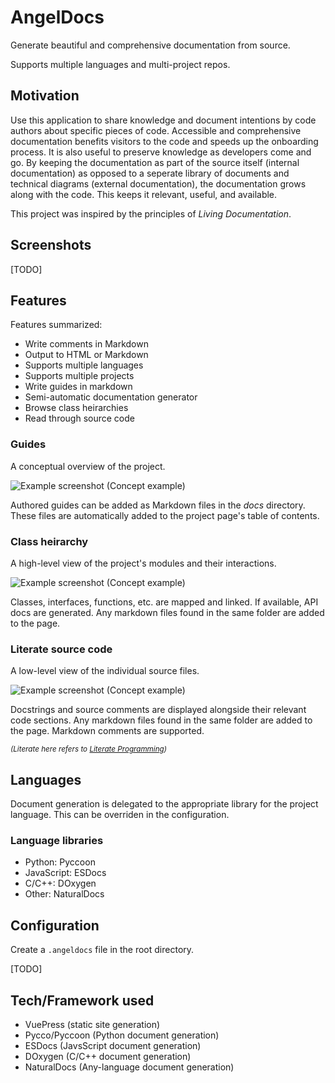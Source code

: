 # AngelDocs
Generate beautiful and comprehensive documentation from source.

Supports multiple languages and multi-project repos.

## Motivation
Use this application to share knowledge and document intentions by code authors about specific pieces of code.
Accessible and comprehensive documentation benefits visitors to the code and speeds up the onboarding process.
It is also useful to preserve knowledge as developers come and go.
By keeping the documentation as part of the source itself (internal documentation) as opposed to a seperate
library of documents and technical diagrams (external documentation), the documentation grows along with the
code. This keeps it relevant, useful, and available.

This project was inspired by the principles of _Living Documentation_.

## Screenshots
[TODO]

## Features
Features summarized:
* Write comments in Markdown
* Output to HTML or Markdown
* Supports multiple languages
* Supports multiple projects
* Write guides in markdown
* Semi-automatic documentation generator
* Browse class heirarchies
* Read through source code

### Guides
A conceptual overview of the project.

<img src="https://imgur.com/dBBHo9M" alt="Example screenshot" />
(Concept example)

Authored guides can be added as Markdown files in the _docs_ directory.
These files are automatically added to the project page's table of contents.

### Class heirarchy
A high-level view of the project's modules and their interactions.

<img src="https://imgur.com/PPttJFC" alt="Example screenshot" />
(Concept example)

Classes, interfaces, functions, etc. are mapped and linked. If available, API docs are generated.
Any markdown files found in the same folder are added to the page.

### Literate source code
A low-level view of the individual source files.

<img src="https://imgur.com/8mshWSk" alt="Example screenshot" />
(Concept example)

Docstrings and source comments are displayed alongside their relevant code sections.
Any markdown files found in the same folder are added to the page.
Markdown comments are supported.

<small>_(Literate here refers to [Literate Programming](https://en.wikipedia.org/wiki/Literate_programming))_</small>

## Languages
Document generation is delegated to the appropriate library for the project language.
This can be overriden in the configuration.

### Language libraries
* Python: Pyccoon
* JavaScript: ESDocs
* C/C++: DOxygen
* Other: NaturalDocs

## Configuration
Create a `.angeldocs` file in the root directory.

[TODO]

## Tech/Framework used
* VuePress (static site generation)
* Pycco/Pyccoon (Python document generation)
* ESDocs (JavsScript document generation)
* DOxygen (C/C++ document generation)
* NaturalDocs (Any-language document generation)
